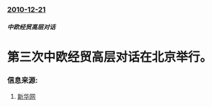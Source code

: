 ### [2010-12-21](/news/2010/12/21/index.md)

##### 中欧经贸高层对话
#  第三次中欧经贸高层对话在北京举行。




### 信息来源:

1. [新华网](http://news.xinhuanet.com/world/2010-12/22/c_12906322.htm)
